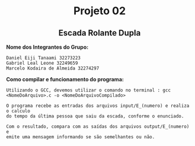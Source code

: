 <h1 align="center"> Projeto 02 </h1>


<h2 align="center"> Escada Rolante Dupla </h2>


**Nome dos Integrantes do Grupo:**

```
Daniel Eiji Tanaami 32273223
Gabriel Leal Leone 32249659
Marcelo Kodaira de Almeida 32274297
```

**Como compilar e funcionamento do programa:**

```
Utilizando o GCC, devemos utilizar o comando no terminal : gcc <NomeDoArquivo>.c -o <NomeDoArquivoCompilado>

```
```
O programa recebe as entradas dos arquivos input/E_(numero) e realiza o calculo
do tempo da última pessoa que saiu da escada, conforme o enunciado.

Com o resultado, compara com as saídas dos arquivos output/E_(numero) e
emite uma mensagem informando se são semelhantes ou não.
```
